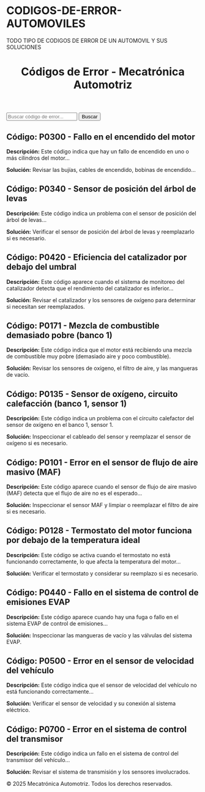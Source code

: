 # CODIGOS-DE-ERROR-AUTOMOVILES
TODO TIPO DE CODIGOS DE ERROR DE UN AUTOMOVIL Y SUS SOLUCIONES
<header>
    <h1>Códigos de Error - Mecatrónica Automotriz</h1>
</header>

<div class="search-container">
    <input type="text" id="search-bar" placeholder="Buscar código de error..." onkeyup="buscarError()">
    <button onclick="buscarError()">Buscar</button>
</div>

<!-- Código de error 1 -->
<div class="codigo-error">
    <h2>Código: P0300 - Fallo en el encendido del motor</h2>
    <p><strong>Descripción:</strong> Este código indica que hay un fallo de encendido en uno o más cilindros del motor...</p>
    <p><strong>Solución:</strong> Revisar las bujías, cables de encendido, bobinas de encendido...</p>
</div>

<!-- Código de error 2 -->
<div class="codigo-error">
    <h2>Código: P0340 - Sensor de posición del árbol de levas</h2>
    <p><strong>Descripción:</strong> Este código indica un problema con el sensor de posición del árbol de levas...</p>
    <p><strong>Solución:</strong> Verificar el sensor de posición del árbol de levas y reemplazarlo si es necesario.</p>
</div>

<!-- Código de error 3 -->
<div class="codigo-error">
    <h2>Código: P0420 - Eficiencia del catalizador por debajo del umbral</h2>
    <p><strong>Descripción:</strong> Este código aparece cuando el sistema de monitoreo del catalizador detecta que el rendimiento del catalizador es inferior...</p>
    <p><strong>Solución:</strong> Revisar el catalizador y los sensores de oxígeno para determinar si necesitan ser reemplazados.</p>
</div>

<!-- Código de error 4 -->
<div class="codigo-error">
    <h2>Código: P0171 - Mezcla de combustible demasiado pobre (banco 1)</h2>
    <p><strong>Descripción:</strong> Este código indica que el motor está recibiendo una mezcla de combustible muy pobre (demasiado aire y poco combustible).</p>
    <p><strong>Solución:</strong> Revisar los sensores de oxígeno, el filtro de aire, y las mangueras de vacío.</p>
</div>

<!-- Código de error 5 -->
<div class="codigo-error">
    <h2>Código: P0135 - Sensor de oxígeno, circuito calefacción (banco 1, sensor 1)</h2>
    <p><strong>Descripción:</strong> Este código indica un problema con el circuito calefactor del sensor de oxígeno en el banco 1, sensor 1.</p>
    <p><strong>Solución:</strong> Inspeccionar el cableado del sensor y reemplazar el sensor de oxígeno si es necesario.</p>
</div>

<!-- Código de error 6 -->
<div class="codigo-error">
    <h2>Código: P0101 - Error en el sensor de flujo de aire masivo (MAF)</h2>
    <p><strong>Descripción:</strong> Este código aparece cuando el sensor de flujo de aire masivo (MAF) detecta que el flujo de aire no es el esperado...</p>
    <p><strong>Solución:</strong> Inspeccionar el sensor MAF y limpiar o reemplazar el filtro de aire si es necesario.</p>
</div>

<!-- Código de error 7 -->
<div class="codigo-error">
    <h2>Código: P0128 - Termostato del motor funciona por debajo de la temperatura ideal</h2>
    <p><strong>Descripción:</strong> Este código se activa cuando el termostato no está funcionando correctamente, lo que afecta la temperatura del motor...</p>
    <p><strong>Solución:</strong> Verificar el termostato y considerar su reemplazo si es necesario.</p>
</div>

<!-- Código de error 8 -->
<div class="codigo-error">
    <h2>Código: P0440 - Fallo en el sistema de control de emisiones EVAP</h2>
    <p><strong>Descripción:</strong> Este código aparece cuando hay una fuga o fallo en el sistema EVAP de control de emisiones...</p>
    <p><strong>Solución:</strong> Inspeccionar las mangueras de vacío y las válvulas del sistema EVAP.</p>
</div>

<!-- Código de error 9 -->
<div class="codigo-error">
    <h2>Código: P0500 - Error en el sensor de velocidad del vehículo</h2>
    <p><strong>Descripción:</strong> Este código indica que el sensor de velocidad del vehículo no está funcionando correctamente...</p>
    <p><strong>Solución:</strong> Verificar el sensor de velocidad y su conexión al sistema eléctrico.</p>
</div>

<!-- Código de error 10 -->
<div class="codigo-error">
    <h2>Código: P0700 - Error en el sistema de control del transmisor</h2>
    <p><strong>Descripción:</strong> Este código indica un fallo en el sistema de control del transmisor del vehículo...</p>
    <p><strong>Solución:</strong> Revisar el sistema de transmisión y los sensores involucrados.</p>
</div>

<footer>
    <p>&copy; 2025 Mecatrónica Automotriz. Todos los derechos reservados.</p>
</footer>

</body>
</html>
